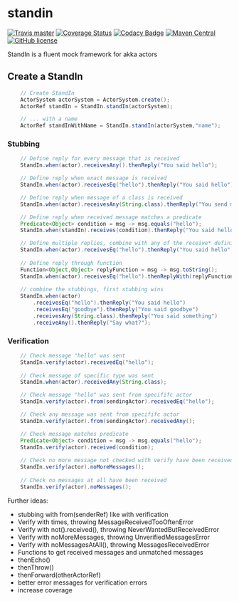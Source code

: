 # standin 

[![Travis master](https://img.shields.io/travis/ak80/standin/master.svg?maxAge=3600)](https://travis-ci.org/ak80/standin) [![Coverage Status](https://coveralls.io/repos/github/ak80/standin/badge.svg?maxAge=3600)](https://coveralls.io/github/ak80/standin?branch=master) [![Codacy Badge](https://api.codacy.com/project/badge/Grade/f8066f220fe74d27bacf984c61f5d5d4)](https://www.codacy.com/app/josef-koch/standin?utm_source=github.com&amp;utm_medium=referral&amp;utm_content=ak80/standin&amp;utm_campaign=Badge_Grade) [![Maven Central](https://maven-badges.herokuapp.com/maven-central/org.ak80.standin/standin-core/badge.svg?style=flat-square)](https://maven-badges.herokuapp.com/maven-central/org.ak80.standin/standin-core/) [![GitHub license](https://img.shields.io/badge/license-Apache%20License%202.0-blue.svg?style=flat)](http://www.apache.org/licenses/LICENSE-2.0)

StandIn is a fluent mock framework for akka actors

## Create a StandIn

```java
    // Create StandIn
    ActorSystem actorSystem = ActorSystem.create();
    ActorRef standIn = StandIn.standIn(actorSystem);

    // ... with a name
    ActorRef standInWithName = StandIn.standIn(actorSystem,"name");
```

### Stubbing

```java
    // Define reply for every message that is received
    StandIn.when(actor).receivesAny().thenReply("You said hello");

    // Define reply when exact message is received
    StandIn.when(actor).receivesEq("hello").thenReply("You said hello");

    // Define reply when message of a class is received
    StandIn.when(actor).receivesAny(String.class).thenReply("You send me a String");

    // Define reply when received message matches a predicate
    Predicate<Object> condition = msg -> msg.equals("hello");
    StandIn.when(standIn).receives(condition).thenReply("You said hello");

    // Define multiple replies, combine with any of the receive* definitions
    StandIn.when(actor).receivesEq("hello").thenReply("You said hello","Hello Again", "I refuse to say more hello");
    
    // Define reply through function
    Function<Object,Object> replyFunction = msg -> msg.toString();
    StandIn.when(actor).receivesEq("hello").thenReplyWith(replyFunction);
    
    // combine the stubbings, first stubbing wins
    StandIn.when(actor)
        .receivesEq("hello").thenReply("You said hello")
        .receivesEq("goodbye").thenReply("You said goodbye")
        .receivesAny(String.class).thenReply("You said something")
        .receiveAny().thenReply("Say what?");
```

### Verification

```java
    // Check message "hello" was sent
    StandIn.verify(actor).receivedEq("hello");
    
    // Check message of specific type was sent
    StandIn.when(actor).receivedAny(String.class);

    // Check message "hello" was sent from specififc actor 
    StandIn.verify(actor).from(sendingActor).receivedEq("hello");

    // Check any message was sent from specififc actor 
    StandIn.verify(actor).from(sendingActor).receivedAny();

    // Check message matches predicate
    Predicate<Object> condition = msg -> msg.equals("hello");
    StandIn.verify(actor).received(condition);
   
    // Check no more message not checked with verify have been received
    StandIn.verify(actor).noMoreMessages();
    
    // Check no messages at all have been received
    StandIn.verify(actor).noMessages();
```

Further ideas:
 * stubbing with from(senderRef) like with verification
 * Verify with times, throwing MessageReceivedTooOftenError 
 * Verify with not().received(), throwing NeverWantedButReceivedError
 * Verify with noMoreMessages, throwing UnverifiedMessagesError
 * Verify with noMessagesAtAll(), throwing MessagesReceivedError
 * Functions to get received messages and unmatched messages
 * thenEcho()
 * thenThrow()
 * thenForward(otherActorRef)
 * better error messages for verification errors
 * increase coverage